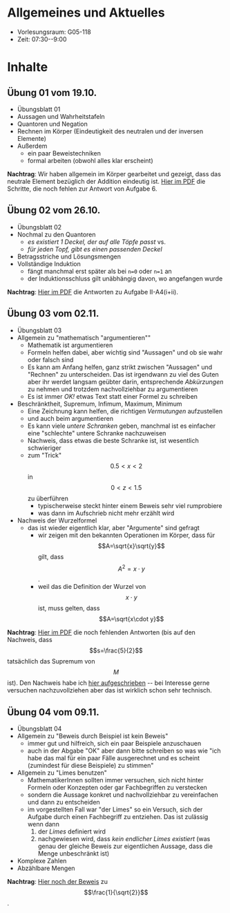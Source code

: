 # Allgemeines und Aktuelles

* Vorlesungsraum: G05-118
* Zeit: 07:30--9:00

# Inhalte

## &Uuml;bung 01 vom 19.10.

 * &Uuml;bungsblatt 01
 * Aussagen und Wahrheitstafeln
 * Quantoren und Negation
 * Rechnen im K&ouml;rper (Eindeutigkeit des neutralen und der inversen Elemente)
 * Au&szlig;erdem
   * ein paar Beweistechniken
   * formal arbeiten (obwohl alles klar erscheint)

**Nachtrag**: Wir haben allgemein im K&ouml;rper gearbeitet und gezeigt, dass das neutrale Element bez&uuml;glich der Addition eindeutig ist. [Hier im PDF](files/01-A6.pdf) die Schritte, die noch fehlen zur Antwort von Aufgabe 6.

## &Uuml;bung 02 vom 26.10.

 * &Uuml;bungsblatt 02
 * Nochmal zu den Quantoren
   * *es existiert 1 Deckel, der auf alle T&ouml;pfe passt* vs.
   * *f&uuml;r jeden Topf, gibt es einen passenden Deckel*
 * Betragsstriche und L&ouml;sungsmengen
 * Vollst&auml;ndige Induktion 
   * f&auml;ngt manchmal erst sp&auml;ter als bei `n=0` oder `n=1` an
   * der Induktionsschluss gilt un&auml;bh&auml;ngig davon, wo angefangen wurde 

**Nachtrag**: [Hier im PDF](files/02-A4-i+ii.pdf) die Antworten zu Aufgabe II-A4(i+ii).


## &Uuml;bung 03 vom 02.11.

 * &Uuml;bungsblatt 03
 * Allgemein zu "mathematisch "argumentieren""
   * Mathematik ist argumentieren
   * Formeln helfen dabei, aber wichtig sind "Aussagen" und ob sie wahr oder falsch sind
   * Es kann am Anfang helfen, ganz strikt zwischen "Aussagen" und "Rechnen" zu unterscheiden. Das ist irgendwann zu viel des Guten aber ihr werdet langsam ge&uuml;bter darin, entsprechende *Abk&uuml;rzungen* zu nehmen und trotzdem nachvollziehbar zu argumentieren
   * Es ist immer *OK!* etwas Text statt einer Formel zu schreiben
 * Beschr&auml;nktheit, Supremum, Infimum, Maximum, Minimum
   * Eine Zeichnung kann helfen, die richtigen *Vermutungen* aufzustellen
   * und auch beim argumentieren
   * Es kann viele *untere Schranken* geben, manchmal ist es einfacher eine "schlechte" untere Schranke nachzuweisen
   * Nachweis, dass etwas die beste Schranke ist, ist wesentlich schwieriger
   * zum "Trick" $$0.5 < x < 2$$ in $$0 < z < 1.5$$ zu &uuml;berf&uuml;hren
     * typischerweise steckt hinter einem Beweis sehr viel rumprobiere
     * was dann im Aufschrieb nicht mehr erz&auml;hlt wird
 * Nachweis der Wurzelformel 
   * das ist wieder eigentlich klar, aber "Argumente" sind gefragt
     * wir zeigen mit den bekannten Operationen im K&ouml;rper, dass f&uuml;r $$A=\sqrt{x}\sqrt{y}$$ gilt, dass $$A^2=x\cdot y$$. 
     * weil das die Definition der Wurzel von $$x\cdot y$$ ist, muss gelten, dass $$A=\sqrt{x\cdot y}$$

**Nachtrag**: [Hier im PDF](files/03-A4--A6.pdf) die noch fehlenden Antworten (bis auf den Nachweis, dass $$s=\frac{5}{2}$$ tats&auml;chlich das Supremum von $$M$$ ist). Den Nachweis habe ich [hier aufgeschrieben](files/03-A4-2-5-ist-supremum.jpg) -- bei Interesse gerne versuchen nachzuvollziehen aber das ist wirklich schon sehr technisch.

## &Uuml;bung 04 vom 09.11.

 * &Uuml;bungsblatt 04
 * Allgemein zu "Beweis durch Beispiel ist kein Beweis"
   * immer gut und hilfreich, sich ein paar Beispiele anzuschauen
   * auch in der Abgabe "OK" aber dann bitte schreiben so was wie "ich habe das mal f&uuml;r ein paar F&auml;lle ausgerechnet und es scheint (zumindest f&uuml;r diese Beispiele) zu stimmen"
 * Allgemein zu "Limes benutzen"
   * MathematikerInnen sollten immer versuchen, sich nicht hinter Formeln oder Konzepten oder gar Fachbegriffen zu verstecken
   * sondern die Aussage konkret und nachvollziehbar zu vereinfachen und dann zu entscheiden
   * im vorgestellten Fall war "der Limes" so ein Versuch, sich der Aufgabe durch einen Fachbegriff zu entziehen. Das ist zul&auml;ssig wenn dann
     1. der *Limes* definiert wird
     2. nachgewiesen wird, dass *kein endlicher Limes existiert* (was genau der gleiche Beweis zur eigentlichen Aussage, dass die Menge unbeschr&auml;nkt ist)
  * Komplexe Zahlen
  * Abz&auml;hlbare Mengen

**Nachtrag**: [Hier noch der Beweis](files/04-A4d.pdf) zu $$\frac{1}{\sqrt{2}}$$.  <!--(|x|+|y|)\geq |z|$$.-->
